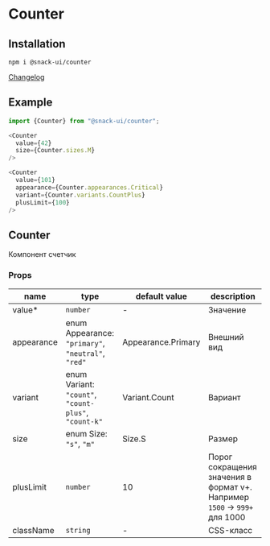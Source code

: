 # Counter

## Installation
`npm i @snack-ui/counter`

[Changelog](./CHANGELOG.md)

## Example

```typescript jsx
import {Counter} from "@snack-ui/counter";

<Counter
  value={42}
  size={Counter.sizes.M}
/>

<Counter 
  value={101}
  appearance={Counter.appearances.Critical}
  variant={Counter.variants.CountPlus}
  plusLimit={100}
/>
```

[//]: DOCUMENTATION_SECTION_START
[//]: THIS_SECTION_IS_AUTOGENERATED_PLEASE_DONT_EDIT_IT
## Counter
Компонент счетчик
### Props
| name | type | default value | description |
|------|------|---------------|-------------|
| value* | `number` | - | Значение |
| appearance | enum Appearance: `"primary"`, `"neutral"`, `"red"` | Appearance.Primary | Внешний вид |
| variant | enum Variant: `"count"`, `"count-plus"`, `"count-k"` | Variant.Count | Вариант |
| size | enum Size: `"s"`, `"m"` | Size.S | Размер |
| plusLimit | `number` | 10 | Порог сокращения значения в формат v+. Например `1500` -> `999+` для 1000 |
| className | `string` | - | CSS-класс |


[//]: DOCUMENTATION_SECTION_END
